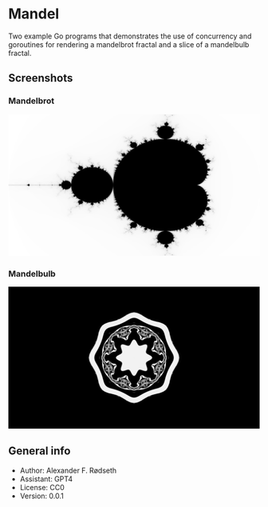 # Mandel

Two example Go programs that demonstrates the use of concurrency and goroutines for rendering a mandelbrot fractal and a slice of a mandelbulb fractal.

## Screenshots

### Mandelbrot

![mandelbrot](img/mandelbrot.png)

### Mandelbulb

![mandelbulb](img/mandelbulb.png)

## General info

* Author: Alexander F. Rødseth
* Assistant: GPT4
* License: CC0
* Version: 0.0.1
